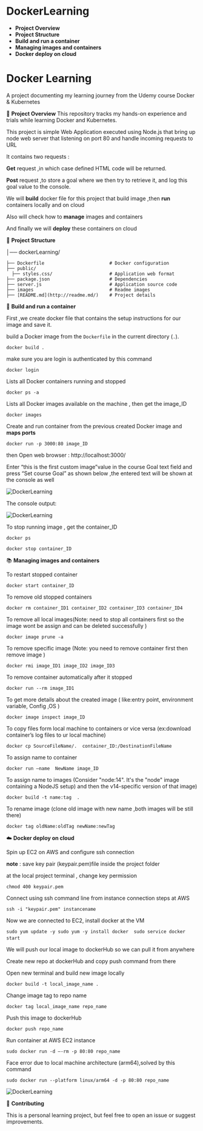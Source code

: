 # DockerLearning
- **Project Overview**
- **Project Structure**
- **Build and run a container**
- **Managing images and containers**
- **Docker deploy on cloud**

# Docker Learning

A project documenting my learning journey from the Udemy course Docker & Kubernetes

📌 **Project Overview** 
This repository tracks my hands-on experience and trials while learning Docker and Kubernetes.

This project is simple Web Application executed using Node.js that bring up node web server that listening on port 80 and handle incoming requests to URL

It contains two requests : 

**Get** request ,in which case defined HTML code will be returned.

**Post** request ,to store a goal where we then try to retrieve it, and log this goal value to the console.

We will **build** docker file for this project that build image ,then **run** containers locally and on cloud 

Also will check how to **manage** images and containers

And finally we will **deploy** these containers on cloud 

📂 **Project Structure**

  │── dockerLearning/  
  
    ├── Dockerfile                        # Docker configuration
    ├── public/                  
      ├── styles.css/                     # Application web format
    ├── package.json                      # Dependencies
    ├── server.js                         # Application source code  
    ├── images                            # Readme images 
    ├── [README.md](http://readme.md/)    # Project details



 🎯 **Build and run a container**

First ,we create docker file that contains the setup instructions for our image and save it.

build a Docker image from the `Dockerfile` in the current directory (`.`).

`docker build .`

make sure you are login is authenticated by this command 

`docker login`

Lists all Docker containers running and stopped 

`docker ps -a`

 Lists all Docker images available on the machine , then get the image_ID

`docker images`

Create and run container from the previous created Docker image and **maps ports**

`docker run -p 3000:80 image_ID`

then Open web browser : http://localhost:3000/

Enter “this is the first custom image”value in the course Goal text field and press “Set course Goal” as shown below ,the entered text will be shown at the console as well

![DockerLearning](./nodejs-app-starting-setup/images/Docker_img1.png)


The console output:

![DockerLearning](./nodejs-app-starting-setup/images/Docker_img2.png)

To stop running image , get the container_ID

`docker ps` 

`docker stop container_ID`

📚 **Managing images and containers**

To restart stopped container 

`docker start container_ID`

To remove old stopped containers 

`docker rm container_ID1 container_ID2 container_ID3 container_ID4`

To remove all local images(Note: need to stop all containers first so the image wont be assign and can be deleted successfully )

`docker image prune -a`

To remove specific image (Note: you need to remove container first then remove image )

`docker rmi image_ID1 image_ID2 image_ID3`

To remove container automatically after it stopped

`docker run --rm image_ID1` 

To get more details about the created image ( like:entry point, environment variable, Config ,OS )

`docker image inspect image_ID`

To copy files form local machine to containers or vice versa (ex:download container’s log files to ur local machine)

`docker cp SourceFileName/.  container_ID:/DestinationFileName`

To assign name to container 

`docker run —name  NewName image_ID`

To assign name to images (Consider "node:14". It's the "node" image containing a NodeJS setup) and then the v14-specific version of that image)

`docker build -t name:tag  .`

To rename image (clone old image with new name ,both images will be still there)

`docker tag oldName:oldTag newName:newTag`

☁️ **Docker deploy on cloud**

Spin up EC2 on AWS and configure ssh connection 

**note** : save key pair (keypair.pem)file inside the project folder 

at the local project terminal , change key permission

`chmod 400 keypair.pem`

Connect using ssh command line from instance connection steps at AWS

`ssh -i "keypair.pem" instancename`

Now we are connected to EC2, install docker at the VM 

 `sudo yum update -y
  sudo yum -y install docker 
  sudo service docker start` 

We will push our local image to dockerHub so we can pull it from anywhere

Create new repo at dockerHub and copy push command from there 

Open new terminal and build new image locally 

`docker build -t local_image_name .`

Change image tag to repo name

`docker tag local_image_name repo_name`

Push this image to dockerHub

`docker push repo_name`

Run container at AWS EC2 instance

`sudo docker run -d —-rm -p 80:80 repo_name`

Face error due to local machine architecture (arm64),solved by this command 

`sudo docker run --platform linux/arm64 -d -p 80:80 repo_name`

![DockerLearning](./nodejs-app-starting-setup/images/Docker_img3.png)

🌟 **Contributing**

This is a personal learning project, but feel free to open an issue or suggest improvements.
